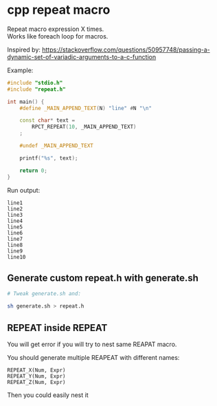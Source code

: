 # cpp repeat macro

Repeat macro expression X times.  
Works like foreach loop for macros.

Inspired by: https://stackoverflow.com/questions/50957748/passing-a-dynamic-set-of-variadic-arguments-to-a-c-function

Example:

```cpp
#include "stdio.h"
#include "repeat.h"

int main() {
    #define _MAIN_APPEND_TEXT(N) "line" #N "\n"

    const char* text =
        RPCT_REPEAT(10, _MAIN_APPEND_TEXT)
    ;

    #undef _MAIN_APPEND_TEXT

    printf("%s", text);

    return 0;
}
```

Run output:
```
line1
line2
line3
line4
line5
line6
line7
line8
line9
line10
```

## Generate custom repeat.h with generate.sh

```bash
# Tweak generate.sh and:

sh generate.sh > repeat.h
```

## REPEAT inside REPEAT

You will get error if you will try to nest same REAPAT macro.

You should generate multiple REAPEAT with different names:

```
REPEAT_X(Num, Expr)
REPEAT_Y(Num, Expr)
REPEAT_Z(Num, Expr)
```

Then you could easily nest it

